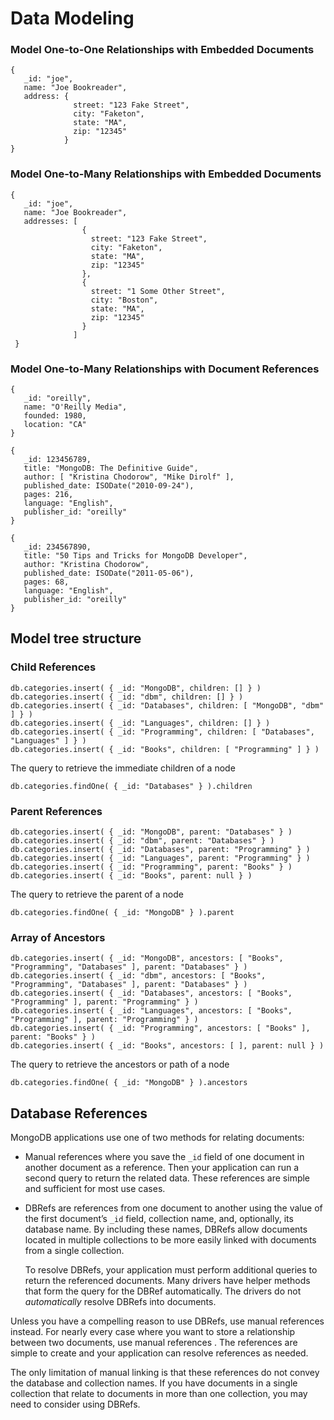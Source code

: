 # Data Modeling


### Model One-to-One Relationships with Embedded Documents
    {
       _id: "joe",
       name: "Joe Bookreader",
       address: {
                  street: "123 Fake Street",
                  city: "Faketon",
                  state: "MA",
                  zip: "12345"
                }
    }

### Model One-to-Many Relationships with Embedded Documents

    {
       _id: "joe",
       name: "Joe Bookreader",
       addresses: [
                    {
                      street: "123 Fake Street",
                      city: "Faketon",
                      state: "MA",
                      zip: "12345"
                    },
                    {
                      street: "1 Some Other Street",
                      city: "Boston",
                      state: "MA",
                      zip: "12345"
                    }
                  ]
     }
### Model One-to-Many Relationships with Document References

    {
       _id: "oreilly",
       name: "O'Reilly Media",
       founded: 1980,
       location: "CA"
    }
    
    {
       _id: 123456789,
       title: "MongoDB: The Definitive Guide",
       author: [ "Kristina Chodorow", "Mike Dirolf" ],
       published_date: ISODate("2010-09-24"),
       pages: 216,
       language: "English",
       publisher_id: "oreilly"
    }
    
    {
       _id: 234567890,
       title: "50 Tips and Tricks for MongoDB Developer",
       author: "Kristina Chodorow",
       published_date: ISODate("2011-05-06"),
       pages: 68,
       language: "English",
       publisher_id: "oreilly"
    }

## Model tree structure

### Child References

    db.categories.insert( { _id: "MongoDB", children: [] } )
    db.categories.insert( { _id: "dbm", children: [] } )
    db.categories.insert( { _id: "Databases", children: [ "MongoDB", "dbm" ] } )
    db.categories.insert( { _id: "Languages", children: [] } )
    db.categories.insert( { _id: "Programming", children: [ "Databases", "Languages" ] } )
    db.categories.insert( { _id: "Books", children: [ "Programming" ] } )

The query to retrieve the immediate children of a node

    db.categories.findOne( { _id: "Databases" } ).children
### Parent References

    db.categories.insert( { _id: "MongoDB", parent: "Databases" } )
    db.categories.insert( { _id: "dbm", parent: "Databases" } )
    db.categories.insert( { _id: "Databases", parent: "Programming" } )
    db.categories.insert( { _id: "Languages", parent: "Programming" } )
    db.categories.insert( { _id: "Programming", parent: "Books" } )
    db.categories.insert( { _id: "Books", parent: null } )

The query to retrieve the parent of a node

    db.categories.findOne( { _id: "MongoDB" } ).parent
### Array of Ancestors

    db.categories.insert( { _id: "MongoDB", ancestors: [ "Books", "Programming", "Databases" ], parent: "Databases" } )
    db.categories.insert( { _id: "dbm", ancestors: [ "Books", "Programming", "Databases" ], parent: "Databases" } )
    db.categories.insert( { _id: "Databases", ancestors: [ "Books", "Programming" ], parent: "Programming" } )
    db.categories.insert( { _id: "Languages", ancestors: [ "Books", "Programming" ], parent: "Programming" } )
    db.categories.insert( { _id: "Programming", ancestors: [ "Books" ], parent: "Books" } )
    db.categories.insert( { _id: "Books", ancestors: [ ], parent: null } )

The query to retrieve the ancestors or path of a node

    db.categories.findOne( { _id: "MongoDB" } ).ancestors

## Database References
MongoDB applications use one of two methods for relating documents:

-   Manual references  where you save the  `_id`  field of one document in another document as a reference. Then your application can run a second query to return the related data. These references are simple and sufficient for most use cases.
    
-   DBRefs are references from one document to another using the value of the first document’s  `_id`  field, collection name, and, optionally, its database name. By including these names, DBRefs allow documents located in multiple collections to be more easily linked with documents from a single collection.
    
    To resolve DBRefs, your application must perform additional queries to return the referenced documents. Many  drivers have helper methods that form the query for the DBRef automatically. The drivers do not  _automatically_ resolve DBRefs into documents.

Unless you have a compelling reason to use DBRefs, use manual references instead.
For nearly every case where you want to store a relationship between two documents, use manual references . The references are simple to create and your application can resolve references as needed.

The only limitation of manual linking is that these references do not convey the database and collection names. If you have documents in a single collection that relate to documents in more than one collection, you may need to consider using DBRefs.